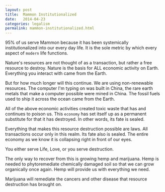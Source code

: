 ```yaml
---
layout: post
title:  Mammon Institutionalized
date:   2014-04-23
categories: legalism
permalink: mammon-institutionalized.html
---
```


95% of us serve Mammon because it has been systemically institutionalized into our every day life. It is the sole metric by which every aspect of `modern` life functions.

Nature's resources are not thought of as a transaction, but rather a free resource to destroy. Nature is the basis for ALL economic activity on Earth. Everything you interact with came from the Earth.

But for how much longer will this continue. We are using non-renewable resources. The computer I'm typing on was built in China, the rare earth metals that make a computer possible were mined in China. The fossil fuels used to ship it across the ocean came from the Earth.

All of the above economic activities created toxic waste that has and continues to poison us. This `economy` has set itself up as a permanent substitute for that it has destroyed. In other words, its fate is sealed.

Everything that makes this resource destruction possible are laws. All transactions occur only in this realm. Its fate also is sealed. The entire economy as we know it is collapsing right in front of our eyes. 

You either serve Life, Love, or you serve destruction.

The only way to recover from this is growing hemp and marijuana. Hemp is needed to phytoremediate chemically damaged soil so that we can grow organically once again. Hemp will provide us with everything we need.

Marijuana will remediate the cancers and other disease that resource destruction has brought on.